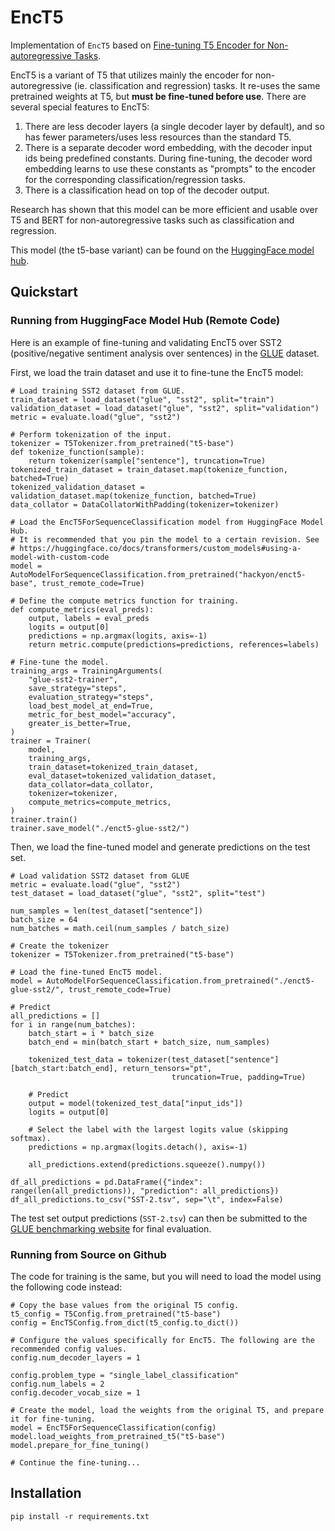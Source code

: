 # EncT5

Implementation of `EncT5` based
on [Fine-tuning T5 Encoder for Non-autoregressive Tasks](https://arxiv.org/abs/2110.08426).

EncT5 is a variant of T5 that utilizes mainly the encoder for non-autoregressive (ie. classification and regression)
tasks. It re-uses the same pretrained weights at T5, but **must be fine-tuned before use**. There are several special
features to EncT5:

1. There are less decoder layers (a single decoder layer by default), and so has fewer parameters/uses less resources
   than the standard T5.
2. There is a separate decoder word embedding, with the decoder input ids being predefined constants. During
   fine-tuning, the decoder word embedding learns to use these constants as "prompts" to the encoder for the
   corresponding classification/regression tasks.
3. There is a classification head on top of the decoder output.

Research has shown that this model can be more efficient and usable over T5 and BERT for non-autoregressive
tasks such as classification and regression.

This model (the t5-base variant) can be found on the [HuggingFace model hub](https://huggingface.co/hackyon/enct5-base).

## Quickstart

### Running from HuggingFace Model Hub (Remote Code)

Here is an example of fine-tuning and validating EncT5 over SST2 (positive/negative sentiment analysis over
sentences) in the [GLUE](https://huggingface.co/datasets/glue) dataset.

First, we load the train dataset and use it to fine-tune the EncT5 model:

    # Load training SST2 dataset from GLUE.
    train_dataset = load_dataset("glue", "sst2", split="train")
    validation_dataset = load_dataset("glue", "sst2", split="validation")
    metric = evaluate.load("glue", "sst2")

    # Perform tokenization of the input.
    tokenizer = T5Tokenizer.from_pretrained("t5-base")
    def tokenize_function(sample):
        return tokenizer(sample["sentence"], truncation=True)
    tokenized_train_dataset = train_dataset.map(tokenize_function, batched=True)
    tokenized_validation_dataset = validation_dataset.map(tokenize_function, batched=True)
    data_collator = DataCollatorWithPadding(tokenizer=tokenizer)

    # Load the EncT5ForSequenceClassification model from HuggingFace Model Hub.
    # It is recommended that you pin the model to a certain revision. See
    # https://huggingface.co/docs/transformers/custom_models#using-a-model-with-custom-code
    model = AutoModelForSequenceClassification.from_pretrained("hackyon/enct5-base", trust_remote_code=True)

    # Define the compute metrics function for training.
    def compute_metrics(eval_preds):
        output, labels = eval_preds
        logits = output[0]
        predictions = np.argmax(logits, axis=-1)
        return metric.compute(predictions=predictions, references=labels)

    # Fine-tune the model.
    training_args = TrainingArguments(
        "glue-sst2-trainer",
        save_strategy="steps",
        evaluation_strategy="steps",
        load_best_model_at_end=True,
        metric_for_best_model="accuracy",
        greater_is_better=True,
    )
    trainer = Trainer(
        model,
        training_args,
        train_dataset=tokenized_train_dataset,
        eval_dataset=tokenized_validation_dataset,
        data_collator=data_collator,
        tokenizer=tokenizer,
        compute_metrics=compute_metrics,
    )
    trainer.train()
    trainer.save_model("./enct5-glue-sst2/")

Then, we load the fine-tuned model and generate predictions on the test set.

    # Load validation SST2 dataset from GLUE
    metric = evaluate.load("glue", "sst2")
    test_dataset = load_dataset("glue", "sst2", split="test")

    num_samples = len(test_dataset["sentence"])
    batch_size = 64
    num_batches = math.ceil(num_samples / batch_size)

    # Create the tokenizer
    tokenizer = T5Tokenizer.from_pretrained("t5-base")

    # Load the fine-tuned EncT5 model.
    model = AutoModelForSequenceClassification.from_pretrained("./enct5-glue-sst2/", trust_remote_code=True)

    # Predict
    all_predictions = []
    for i in range(num_batches):
        batch_start = i * batch_size
        batch_end = min(batch_start + batch_size, num_samples)

        tokenized_test_data = tokenizer(test_dataset["sentence"][batch_start:batch_end], return_tensors="pt",
                                        truncation=True, padding=True)

        # Predict
        output = model(tokenized_test_data["input_ids"])
        logits = output[0]

        # Select the label with the largest logits value (skipping softmax).
        predictions = np.argmax(logits.detach(), axis=-1)
   
        all_predictions.extend(predictions.squeeze().numpy())

    df_all_predictions = pd.DataFrame({"index": range(len(all_predictions)), "prediction": all_predictions})
    df_all_predictions.to_csv("SST-2.tsv", sep="\t", index=False)

The test set output predictions (`SST-2.tsv`) can then be submitted to the 
[GLUE benchmarking website](https://gluebenchmark.com/) for final evaluation.

### Running from Source on Github

The code for training is the same, but you will need to load the model using the following code instead:

    # Copy the base values from the original T5 config.
    t5_config = T5Config.from_pretrained("t5-base")
    config = EncT5Config.from_dict(t5_config.to_dict())

    # Configure the values specifically for EncT5. The following are the recommended config values.
    config.num_decoder_layers = 1

    config.problem_type = "single_label_classification"
    config.num_labels = 2
    config.decoder_vocab_size = 1

    # Create the model, load the weights from the original T5, and prepare it for fine-tuning.
    model = EncT5ForSequenceClassification(config)
    model.load_weights_from_pretrained_t5("t5-base")
    model.prepare_for_fine_tuning()

    # Continue the fine-tuning...

## Installation

    pip install -r requirements.txt